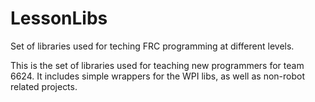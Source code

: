 # LessonLibs
Set of libraries used for teching FRC programming at different levels.


This is the set of libraries used for teaching new programmers for team 6624. 
It includes simple wrappers for the WPI libs, as well as non-robot related projects.
